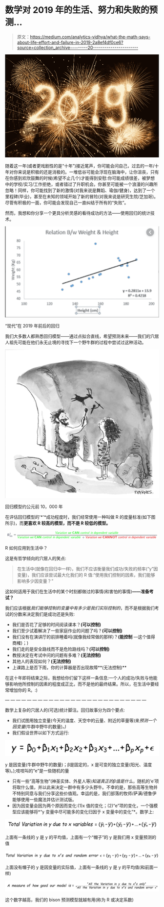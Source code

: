 # 数学对 2019 年的生活、努力和失败的预测…

> 原文：<https://medium.com/analytics-vidhya/what-the-math-says-about-life-effort-and-failure-in-2019-2a8ef4df0ce6?source=collection_archive---------20----------------------->

![](img/ab52a4b60457bcaf9c9886d93b341dfd.png)

随着这一年(或者更戏剧性的是“十年”)接近尾声，你可能会问自己，过去的一年/十年对你来说是积极的还是消极的。一堆低谷可能会浮现在脑海中，让你沮丧，只有在你感到欢欣鼓舞的时候(希望不止几个)才能得到安慰:你可能成绩很差，被梦想中的学校/实习/工作拒绝，或者错过了升职机会。你甚至可能被一个浪漫的兴趣所忽略！同样，你可能找到了新的激情(对我来说是舞蹈、瑜伽/健身)，达到了一个里程碑(毕业)，甚至在未知的领域开始了新的冒险(对我来说是研究生院/芝加哥)。尽管有积极的一面，你可能会发现自己一直纠结于所有的“失败”。

然而，我想和你分享一个更具分析灵感的看待成功的方法——使用回归的统计技术。

![](img/eed1d4f3d85f2e06752ca90d3cc7ab38.png)

“现代”在 2019 年前后的回归

我们大多数人都熟悉回归模型——通过点拟合直线，希望预测未来——我们的穴居人祖先可能在他们永无止境的寻找下一个野牛群的过程中尝试过这种活动。

![](img/b288e3af784000d717640c4297432ccd.png)

回归模型约公元前 10，000 年

在评估回归模型的'*'*成功程度时，我们经常使用一种叫做 R 的度量标准(如下图所示)，而**更喜欢 R 较高的模型，而不是 R 较低的模型。**

![](img/b2eba8c5694a52e4cfe43e21b7c5938f.png)

R 如何应用到生活中？

这是有哲学倾向的穴居人的笑点:

> 在生活中(就像在回归中一样)，我们不应该衡量我们成功/失败的频率(“y”因变量)，我们应该尝试最大化我们的 R 值:“使用我们控制的因素，我们能够影响多少因变量？”

这如何适用于我们在生活中的某个时刻都做过的事情(和害怕的事情)**——准备考试？**

我们应该根据*我们能够控制的变量中有多少是我们实际控制的*，而不是根据我们考试的分数来决定我们是成功还是失败:

*   我们是否花了足够的时间阅读课本？**(可以控制)**
*   我们至少试着解决了一些家庭作业的问题了吗？**(可以控制)**
*   我们没有在演讲厅的前排睡着吗(就像我经常做的那样)？**(能控制** —这个值得商榷)；)
*   我们走的是安全路线而不是危险路线吗？**(可以控制)**
*   教授决定在考试中问的问题有多难？**(无法控制)**
*   其他人的表现如何？**(无法控制)**
*   上课路上是否下雨，你的计算器是否出现故障**(无法控制)**

在这十年即将结束之际，我想给你们留下这样一条信息:一个人的成功/失败与他能够影响他所控制的因素的程度成正比，而不是他的最终结果。所以，在生活中要经常增加你的 R。:)

— — — — — — — — — — — — — — — — — — — — — — — — — —

数学上复杂的穴居人的(可选)统计脚注。回归故事分为四个要点:

*   我们试图用独立变量(今天的温度、天空中的云量、附近的草量等)来*预测一个因变量*(牛群中野牛的数量)*。)*
*   我们假设世界以如下方式运行:

![](img/c15d21ddcde4c4b70c2a60aa23f5315c.png)

y 是因变量(牛群中野牛的数量)；β是固定的，x 是可变的独立变量(阳光、温度等)。);吱吱叫的“e”是一些随机的量

*   只有一些“高等生物”(神圣实体、外星人等)*知道真正的β值是什么*，随机的‘e’项将取什么值，并以此来决定一群中有多少头野牛。不幸的是，那些高等生物并不特别同意与我们分享这些价值观。幸运的是，我们部落的牧师/萨满/德鲁伊能够使用一些魔法并估计测试版。
*   因为因变量会因为两个原因而变化:(1)x 值的变化；(2)“e”项的变化，一个强模型应该能够将*“y 变量中尽可能多的变化归因于 x 变量中的变化”*。数学上:

![](img/d8fe777447010435c8e6ec51a112e5cd.png)

上面有一条线的 y 是 y 的平均值，上面有一个“帽子”的 y 是我们用 x 变量预测的值

![](img/41cda4b473a492e26dd268bc9bf5c893.png)

上面没有帽子的 y 是因变量的实际值，上面有一条线的 y 是 y 的平均值(和前面一样)

![](img/761f14d914fb11fe0f5734147fe243d5.png)

这个数字越高，我们的 bison 预测模型就越有用(称为 R 或决定系数)